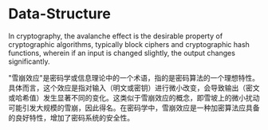 # Data-Structure

In cryptography, the avalanche effect is the desirable property of cryptographic algorithms, typically block ciphers and cryptographic hash functions, wherein if an input is changed slightly, the output changes significantly.

"雪崩效应"是密码学或信息理论中的一个术语，指的是密码算法的一个理想特性。具体而言，这个效应是指对输入（明文或密钥）进行微小改变，会导致输出（密文或哈希值）发生显著不同的变化。这类似于雪崩效应的概念，即雪坡上的微小扰动可能引发大规模的雪崩，因此得名。在密码学中，雪崩效应是一种加密算法应具备的良好特性，增加了密码系统的安全性。